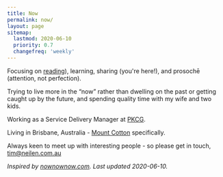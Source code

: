 ```yaml
---
title: Now
permalink: now/
layout: page
sitemap:
  lastmod: 2020-06-10
  priority: 0.7
  changefreq: 'weekly'
---
```

Focusing on [reading](https://www.goodreads.com/user/show/84711341-timothy-neilen)), learning, sharing (you're here!), and prosochē (attention, not perfection).

Trying to live more in the “now” rather than dwelling on the past or getting caught up by the future, and spending quality time with my wife and two kids.

Working as a Service Delivery Manager at [PKCG](https://www.pkcg.com.au).

Living in Brisbane, Australia - [Mount Cotton](https://en.wikipedia.org/wiki/Mount_Cotton,_Queensland) specifically.

Always keen to meet up with interesting people - so please get in touch, [tim@neilen.com.au](mailto:tim@neilen.com.au?Subject=Let's%20catch%20up...)

*Inspired by [nownownow.com](https://nownownow.com). Last updated 2020-06-10.*
